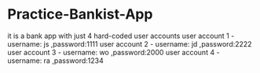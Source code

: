 # Practice-Bankist-App
it is a bank app with just 4 hard-coded user accounts
user account 1 - username: js ,password:1111
user account 2 - username: jd ,password:2222
user account 3 - username: wo ,password:2000
user account 4 - username: ra ,password:1234
